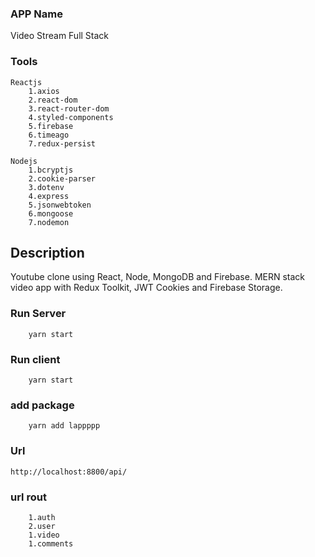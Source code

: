### APP Name

Video Stream Full Stack
### Tools
```
Reactjs
    1.axios
    2.react-dom
    3.react-router-dom
    4.styled-components
    5.firebase
    6.timeago
    7.redux-persist

Nodejs
    1.bcryptjs
    2.cookie-parser
    3.dotenv
    4.express
    5.jsonwebtoken
    6.mongoose
    7.nodemon
```

## Description

Youtube clone using React, Node, MongoDB and Firebase. MERN stack video app with Redux Toolkit, JWT Cookies and Firebase Storage. 


### Run Server
```
    yarn start
```
### Run client
```
    yarn start
```

### add package
```
    yarn add lappppp
```
### Url 
```
http://localhost:8800/api/
```
### url rout
```
    1.auth
    2.user
    1.video
    1.comments
```